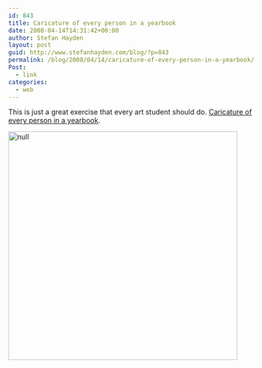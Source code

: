 ```yaml
---
id: 843
title: Caricature of every person in a yearbook
date: 2008-04-14T14:31:42+00:00
author: Stefan Hayden
layout: post
guid: http://www.stefanhayden.com/blog/?p=843
permalink: /blog/2008/04/14/caricature-of-every-person-in-a-yearbook/
Post:
  - link
categories:
  - web
---
```

This is just a great exercise that every art student should do. <a href="http://flickr.com/photos/robotjohnny/sets/72157604523599953/">Caricature of every person in a yearbook</a>.

<img src="http://farm4.static.flickr.com/3252/2410809205_1d77d48d31.jpg?v=0" alt="null" width="460" />